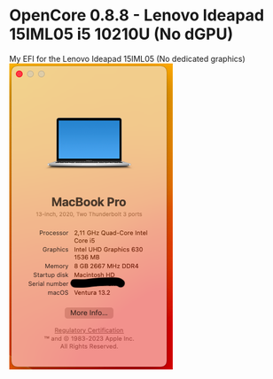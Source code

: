 # OpenCore 0.8.8 - Lenovo Ideapad 15IML05 i5 10210U (No dGPU)
My EFI for the Lenovo Ideapad 15IML05 (No dedicated graphics)
<br>
![macOS](https://raw.githubusercontent.com/MatteoBax/lenovo-ideapad-15IML05-hackintosh/main/.images/Screenshot%202023-02-11%20at%2016.13.01.png)
<!--
## Specs

| Component      | Brand                                     |
|----------------|-------------------------------------------|
| **CPU**        | `Intel Core i3-5005U @ 2.0 GHz`           |
| **iGPU**       | `Intel HD Graphics 5500`                  |
| **Storage**    | `Western Digital Blue HD 1TB`  |
| **Audio Code** | `Conexant 20751`                |
| **Ethernet**  | `Realtek RTL8100`                |
| **OS**         | `macOS Big Sur 11.5.1 (20G80)`            |
-->
